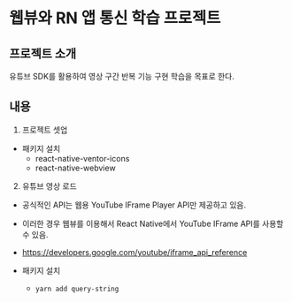 # 웹뷰와 RN 앱 통신 학습 프로젝트

## 프로젝트 소개

유튜브 SDK를 활용하여 영상 구간 반복 기능 구현 학습을 목표로 한다.

## 내용

1. 프로젝트 셋업

- 패키지 설치
  - react-native-ventor-icons
  - react-native-webview

2. 유튜브 영상 로드

- 공식적인 API는 웹용 YouTube IFrame Player API만 제공하고 있음.
- 이러한 경우 웹뷰를 이용해서 React Native에서 YouTube IFrame API를 사용할 수 있음.
- https://developers.google.com/youtube/iframe_api_reference

- 패키지 설치
  - `yarn add query-string`

